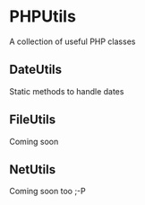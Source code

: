 PHPUtils
========
A collection of useful PHP classes

DateUtils
---------
Static methods to handle dates

FileUtils
---------
Coming soon

NetUtils
--------
Coming soon too ;-P

